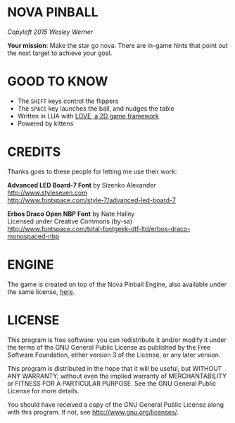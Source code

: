 # NOVA PINBALL

_Copyleft 2015 Wesley Werner_

**Your mission**: Make the star go nova. There are in-game hints that point out the next target to achieve your goal.

# GOOD TO KNOW

* The `SHIFT` keys control the flippers
* The `SPACE` key launches the ball, and nudges the table
* Written in LUA with [LOVE, a 2D game framework](http://love2d.org/)
* Powered by kittens

# CREDITS

Thanks goes to these people for letting me use their work:

**Advanced LED Board-7 Font** by Sizenko Alexander  
http://www.styleseven.com  
http://www.fontspace.com/style-7/advanced-led-board-7

**Erbos Draco Open NBP Font** by Nate Halley  
Licensed under Creative Commons (by-sa)  
http://www.fontspace.com/total-fontgeek-dtf-ltd/erbos-draco-monospaced-nbp

# ENGINE

The game is created on top of the Nova Pinball Engine, also available under the same license, [here](https://github.com/wesleywerner/nova-pinball-engine).

# LICENSE

This program is free software: you can redistribute it and/or modify
it under the terms of the GNU General Public License as published by
the Free Software Foundation, either version 3 of the License, or
any later version.

This program is distributed in the hope that it will be useful,
but WITHOUT ANY WARRANTY; without even the implied warranty of
MERCHANTABILITY or FITNESS FOR A PARTICULAR PURPOSE.  See the
GNU General Public License for more details.

You should have received a copy of the GNU General Public License
along with this program. If not, see http://www.gnu.org/licenses/.
